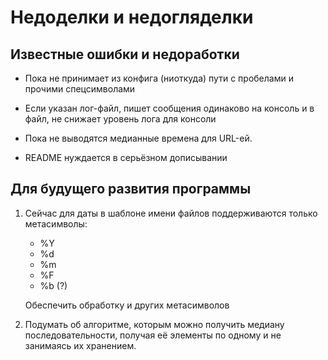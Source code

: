 # Недоделки и недогляделки

## Известные ошибки и недоработки

-  Пока не принимает из конфига (ниоткуда) пути с пробелами и прочими спецсимволами

-  Если указан лог-файл, пишет сообщения одинаково на консоль и в файл, не снижает уровень лога для консоли

-  Пока не выводятся медианные времена для URL-ей.

-  README нуждается в серьёзном дописывании


## Для будущего развития программы

1.  Сейчас для даты в шаблоне имени файлов поддерживаются только
    метасимволы:

    - %Y
    - %d
    - %m
    - %F
    - %b (?)

    Обеспечить обработку и других метасимволов

2. Подумать об алгоритме, которым можно получить медиану последовательности, получая её элементы по одному и не занимаясь их хранением.
